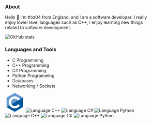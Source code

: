 
<!-- Basic Introduction -->

### About

Hello 👋 I'm tfoz04 from England, and I am a software developer. I really enjoy lower level languages such as C++, I enjoy learning new things related to software development.

<!-- Profile Stats -->

[![GitHub stats](https://github-readme-stats.vercel.app/api?username=tfoz04)](https://github.com/anuraghazra/github-readme-stats)

<!-- Languages and Tools -->

### Languages and Tools

- C Programming
- C++ Programming
- C# Programming
- Python Programming
- Databases
- Networking / Sockets

<link rel = "css/styles.css", type = "text/css", href = "styles.css">

<div class="image-row">
  <img src="icons/lang-c.svg" alt="Language C" width="64" height="64">
  <img src="https://github.com/tfoz04/tfoz04/blob/a64b1c489f6750c63b22a3fb808da87f5d911805/icons/lang-cpp.svg" alt="Language C++" width="64" height="64">
  <img src="https://github.com/tfoz04/tfoz04/blob/a64b1c489f6750c63b22a3fb808da87f5d911805/icons/lang-csharp.svg" alt="Language C#" width="64" height="64">
  <img src="https://github.com/tfoz04/tfoz04/blob/62b34958911306f98cd31ffec21f712de4c8897a/icons/lang-python.svg" alt="Language Python" width="64" height="64">
  
  <img src="https://github.com/tfoz04/tfoz04/blob/3808ac9f59b1338d470ccf76a0593ef391ddbf3e/icons/tool-git.svg" alt="Language C++" width="64" height="64">
  <img src="https://github.com/tfoz04/tfoz04/blob/3808ac9f59b1338d470ccf76a0593ef391ddbf3e/icons/tool-sqlite.svg" alt="Language C#" width="64" height="64">
  <img src="https://github.com/tfoz04/tfoz04/blob/3808ac9f59b1338d470ccf76a0593ef391ddbf3e/icons/tools-windows.svg" alt="Language Python" width="64" height="64">
</div>
